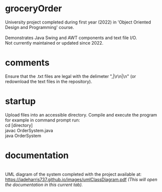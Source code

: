 # groceryOrder
University project completed during first year (2022) in 'Object Oriented Design and Programming' course. <br /><br />
Demonstrates Java Swing and AWT components and text file I/O.<br />
Not currently maintained or updated since 2022.

# comments
Ensure that the .txt files are legal with the delimeter ",|\r\n|\n" (or redownload the text files in the repository).

# startup
Upload files into an accessible directory. Compile and execute the program for example in command prompt run:<br />
cd [directory]<br />
javac OrderSystem.java<br />
java OrderSystem

# documentation
<br />UML diagram of the system completed with the project available at: https://jadeharris737.github.io/images/umlClassDiagram.pdf <i>(This will open the documentation in this current tab).</i><br />
